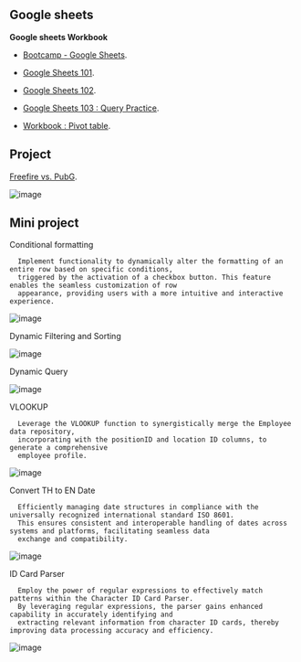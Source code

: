 **Google sheets**
-------------------------------------------------------

**Google sheets Workbook**


- [Bootcamp - Google Sheets](https://docs.google.com/spreadsheets/d/1Ow-kYCrYOM9ZoddMsvuKOk9yVcfh1DkcpBXShg9Z6tw/edit?usp=sharing). 

- [Google Sheets 101](https://docs.google.com/spreadsheets/d/1wk8g-QndAD_E1dwIcAjFDlb0l0VsrgqquwsCx_8JUzQ/edit?usp=sharing).

- [Google Sheets 102](https://docs.google.com/spreadsheets/d/1Ab8hyV_bej7fZIRNVowQzXZKn1HIDQZp6--d3DIl1LQ/edit?usp=sharing).

- [Google Sheets 103 : Query Practice](https://docs.google.com/spreadsheets/d/19FCmlBUJ3oQlL6E7p1_vUcQeetg_7OUZgn2FMI2s8Wo/edit?usp=sharing).

- [Workbook : Pivot table](https://docs.google.com/spreadsheets/d/1KhxCxyKFl8dC4TxbtVAHenRVJ3IsUZSYPxZABIaWAbs/edit?usp=sharing).


**Project**
-

[Freefire vs. PubG](https://docs.google.com/spreadsheets/d/1p1_FPj7W68p9M3PMf6E9hiykAZPZxX-fHMfIzUg6YMo/edit?usp=sharing).

![image](https://github.com/TonKphumpl/data-science-bootcamp9/assets/139863067/26ff63ba-d095-4820-b328-036f12d6e500)




**Mini project**
-


Conditional formatting

      Implement functionality to dynamically alter the formatting of an entire row based on specific conditions, 
      triggered by the activation of a checkbox button. This feature enables the seamless customization of row 
      appearance, providing users with a more intuitive and interactive experience.

![image](https://github.com/TonKphumpl/data-science-bootcamp9/assets/139863067/dfede638-f199-4160-8852-eeac5bfa3432)


Dynamic Filtering and Sorting


![image](https://github.com/TonKphumpl/data-science-bootcamp9/assets/139863067/127b9705-b591-404f-8a3d-49c2f1707cb4)


Dynamic Query


![image](https://github.com/TonKphumpl/data-science-bootcamp9/assets/139863067/78f57af9-53d7-4f9f-a8d8-02174c238c43)


VLOOKUP

      Leverage the VLOOKUP function to synergistically merge the Employee data repository, 
      incorporating with the positionID and location ID columns, to generate a comprehensive 
      employee profile.


![image](https://github.com/TonKphumpl/data-science-bootcamp9/assets/139863067/620a68ef-c219-4b87-94c1-62bf36ce213c)



Convert TH to EN Date

      Efficiently managing date structures in compliance with the universally recognized international standard ISO 8601. 
      This ensures consistent and interoperable handling of dates across systems and platforms, facilitating seamless data 
      exchange and compatibility.


![image](https://github.com/TonKphumpl/data-science-bootcamp9/assets/139863067/075f9cee-8232-400a-9022-1c364a6fa59a)



ID Card Parser

      Employ the power of regular expressions to effectively match patterns within the Character ID Card Parser. 
      By leveraging regular expressions, the parser gains enhanced capability in accurately identifying and 
      extracting relevant information from character ID cards, thereby improving data processing accuracy and efficiency.

![image](https://github.com/TonKphumpl/data-science-bootcamp9/assets/139863067/3ca96704-dda7-4734-a03a-7b6f3add6d60)

